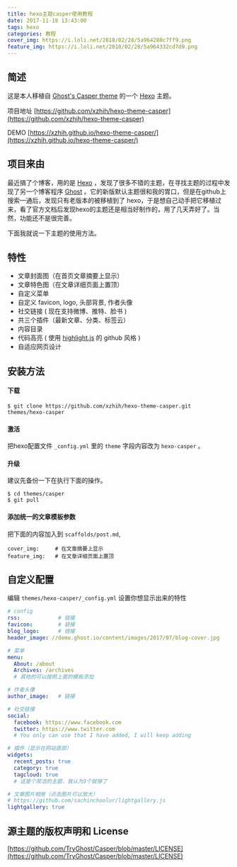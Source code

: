 ```yaml
---
title: hexo主题casper使用教程
date: 2017-11-18 13:43:00
tags: hexo
categories: 教程
cover_img: https://i.loli.net/2018/02/28/5a964280c7ff9.png
feature_img: https://i.loli.net/2018/02/28/5a964332cd7d9.png
---
```


## 简述

这是本人移植自 [Ghost's Casper theme](https://github.com/TryGhost/Casper) 的一个 [Hexo](https://hexo.io) 主题。

项目地址 [https://github.com/xzhih/hexo-theme-casper](https://github.com/xzhih/hexo-theme-casper)

DEMO [https://xzhih.github.io/hexo-theme-casper/](https://xzhih.github.io/hexo-theme-casper/)

## 项目来由

最近搞了个博客，用的是 [Hexo](https://hexo.io) ，发现了很多不错的主题，在寻找主题的过程中发现了另一个博客程序 [Ghost](https://ghost.org) 。它的新版默认主题很和我的胃口，但是在github上搜索一通后，发现只有老版本的被移植到了 hexo，于是想自己动手把它移植过来，看了官方文档后发现hexo的主题还是相当好制作的，用了几天弄好了。当然，功能还不是很完善。

下面我就说一下主题的使用方法。

## 特性

- 文章封面图（在首页文章摘要上显示）
- 文章特色图（在文章详细页面上置顶）
- 自定义菜单 
- 自定义 favicon, logo, 头部背景, 作者头像
- 社交链接 ( 现在支持微博、推特、脸书 ) 
- 共三个插件（最新文章、分类、标签云）
- 内容目录
- 代码高亮 ( 使用 [highlight.js](https://highlightjs.org) 的 github 风格 )
- 自适应网页设计

## 安装方法

#### 下载

```shell
$ git clone https://github.com/xzhih/hexo-theme-casper.git themes/hexo-casper
```

#### 激活

把hexo配置文件 `_config.yml` 里的 `theme` 字段内容改为 `hexo-casper` 。

#### 升级

建议先备份一下在执行下面的操作。

```shell
$ cd themes/casper 
$ git pull
```

#### 添加统一的文章模板参数

把下面的内容加入到 `scaffolds/post.md`, 

```
cover_img:     # 在文章摘要上显示
feature_img:   # 在文章详细页面上置顶
```

## 自定义配置

编辑 `themes/hexo-casper/_config.yml` 设置你想显示出来的特性

```yaml
# config
rss:            # 链接
favicon:        # 链接
blog_logo:      # 链接
header_image: //demo.ghost.io/content/images/2017/07/blog-cover.jpg 

# 菜单
menu:
  About: /about
  Archives: /archives
  # 其他的可以按照上面的模板添加

# 作者头像
author_image:   # 链接

# 社交链接
social:
  facebook: https://www.facebook.com
  twitter: https://www.twitter.com
  # You only can use that I have added, I will keep adding

# 插件（显示在网站底部）
widgets:
  recent_posts: true
  category: true
  tagcloud: true
  # 这是个简洁的主题，我认为3个就够了

# 文章图片相册（点击图片可以放大）
# https://github.com/sachinchoolur/lightgallery.js
lightgallery: true

```

## 源主题的版权声明和 License 

[https://github.com/TryGhost/Casper/blob/master/LICENSE](https://github.com/TryGhost/Casper/blob/master/LICENSE)

